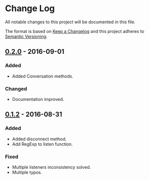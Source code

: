 # Change Log
All notable changes to this project will be documented in this file.

The format is based on [Keep a Changelog](http://keepachangelog.com/)
and this project adheres to [Semantic Versioning](http://semver.org/).

## [0.2.0] - 2016-09-01
### Added
- Added Conversation methods.

### Changed
- Documentation improved.

## [0.1.2] - 2016-08-31
### Added
- Added disconnect method.
- Add RegExp to listen function.

### Fixed
- Multiple listeners inconsistency solved.
- Multiple typos.

[Unreleased]: https://github.com/sourcebot/sourcebot/compare/0.2.0...HEAD
[0.2.0]: https://github.com/sourcebot/sourcebot/compare/0.1.2...0.2.0
[0.1.2]: https://github.com/sourcebot/sourcebot/compare/0.1.1...0.1.2
